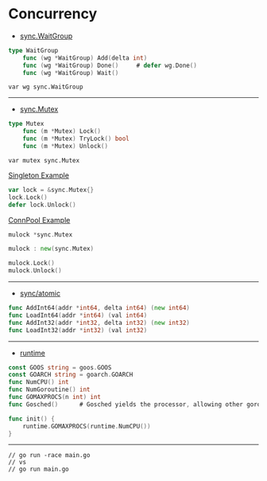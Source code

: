 

# Concurrency

* [sync.WaitGroup](https://pkg.go.dev/sync#WaitGroup)

```go
type WaitGroup
	func (wg *WaitGroup) Add(delta int)
	func (wg *WaitGroup) Done()		# defer wg.Done()
	func (wg *WaitGroup) Wait()
```

`var wg sync.WaitGroup`

***

* [sync.Mutex](https://pkg.go.dev/sync#Mutex)
```go
type Mutex
	func (m *Mutex) Lock()
	func (m *Mutex) TryLock() bool
	func (m *Mutex) Unlock()
```

`var mutex sync.Mutex`

[Singleton Example](https://refactoring.guru/design-patterns/singleton/go/example)

```go
var lock = &sync.Mutex{}
lock.Lock()
defer lock.Unlock()
```

[ConnPool Example](https://golangbyexample.com/golang-object-pool/)

```go
mulock *sync.Mutex

mulock : new(sync.Mutex)

mulock.Lock()
mulock.Unlock()


```

***

* [sync/atomic](https://pkg.go.dev/sync/atomic#pkg-index)
```go
func AddInt64(addr *int64, delta int64) (new int64)
func LoadInt64(addr *int64) (val int64)
func AddInt32(addr *int32, delta int32) (new int32)
func LoadInt32(addr *int32) (val int32)
```

***

* [runtime](https://pkg.go.dev/runtime)
```go
const GOOS string = goos.GOOS
const GOARCH string = goarch.GOARCH
func NumCPU() int
func NumGoroutine() int
func GOMAXPROCS(n int) int
func Gosched()		# Gosched yields the processor, allowing other goroutines to run.
```

```go
func init() {
	runtime.GOMAXPROCS(runtime.NumCPU())
}
```

***


```
// go run -race main.go
// vs
// go run main.go
```
